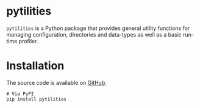 # pytilities
`pytilities` is a Python package that provides general utility functions for managing configuration, directories and data-types as well as a basic run-time
profiler.

# Installation
The source code is available on [GitHub](https://github.com/thomaseleff/pytilities).

```
# Via PyPI
pip install pytilities
```
